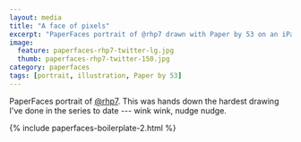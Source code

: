 ```yaml
---
layout: media
title: "A face of pixels"
excerpt: "PaperFaces portrait of @rhp7 drawn with Paper by 53 on an iPad."
image: 
  feature: paperfaces-rhp7-twitter-lg.jpg
  thumb: paperfaces-rhp7-twitter-150.jpg
category: paperfaces
tags: [portrait, illustration, Paper by 53]
---
```


PaperFaces portrait of [@rhp7](http://twitter.com/rhp7). This was hands down the hardest drawing I've done in the series to date --- wink wink, nudge nudge.

{% include paperfaces-boilerplate-2.html %}
